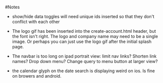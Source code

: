 #Notes

- show/hide data toggles will need unique ids inserted so that they don't conflict with each other

- The logo gif has been inserted into the create-account.html header, but the font isn't right. The logo and company name may need to be a single image. Or perhaps you can just use the logo gif after the initial splash page.

- The navbar is too long on ipad portrait view: limit nav links? Shorten link names? Drop down menu? Change query to menu button at larger view?

- the calendar glyph on the date search is displaying weird on ios. Is fine on browers and android.
